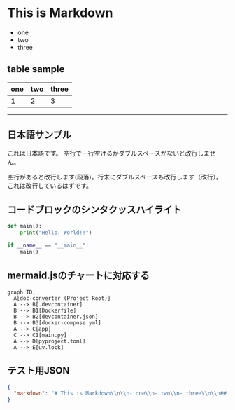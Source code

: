 # This is Markdown

- one
- two
- three

## table sample

| one | two | three |
| --- | --- | ----- |
| 1 | 2 | 3 |

---

## 日本語サンプル

これは日本語です。
空行で一行空けるかダブルスペースがないと改行しません。

空行があると改行します(段落)。行末にダブルスペースも改行します（改行）。  
これは改行しているはずです。

## コードブロックのシンタクッスハイライト

```python
def main():
    print("Hello. World!!")

if __name__ == "__main__":
    main()
```

## mermaid.jsのチャートに対応する

```mermaid
graph TD;
  A[doc-converter (Project Root)]
  A --> B[.devcontainer]
  B --> B1[Dockerfile]
  B --> B2[devcontainer.json]
  B --> B3[docker-compose.yml]
  A --> C[app]
  C --> C1[main.py]
  A --> D[pyproject.toml]
  A --> E[uv.lock]
```

## テスト用JSON

```json
{
  "markdown": "# This is Markdown\\n\\n- one\\n- two\\n- three\\n\\n## table sample\\n\\n| one | two | three |\\n| --- | --- | ----- |\\n| 1 | 2 | 3 |\\n\\n---\\n\\n## 日本語サンプル\\n\\nこれは日本語です。\\n空行で一行空けるかダブルスペースがないと改行しません。\\n\\n空行があると改行します(段落)。行末にダブルスペースも改行します（改行）。  \\nこれは改行しているはずです。\\n\\n## コードブロックのシンタクッスハイライト\\n\\n```python\\ndef main():\\n    print(\\\"Hello. World!!\\\")\\n\\nif __name__ == \\\"__main__\\\":\\n    main()\\n```\\n\\n## mermaid.jsのチャートに対応する\\n\\n```mermaid\\ngraph TD;\\n  A[doc-converter (Project Root)]\\n  A --> B[.devcontainer]\\n  B --> B1[Dockerfile]\\n  B --> B2[devcontainer.json]\\n  B --> B3[docker-compose.yml]\\n  A --> C[app]\\n  C --> C1[main.py]\\n  A --> D[pyproject.toml]\\n  A --> E[uv.lock]\\n```"
}
```
